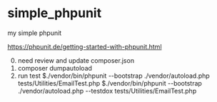 # simple_phpunit
my simple phpunit

https://phpunit.de/getting-started-with-phpunit.html

0. need review and update composer.json
1. composer dumpautoload
2. run test
    $./vendor/bin/phpunit --bootstrap ./vendor/autoload.php tests/Utilities/EmailTest.php
    $./vendor/bin/phpunit --bootstrap ./vendor/autoload.php --testdox tests/Utilities/EmailTest.php